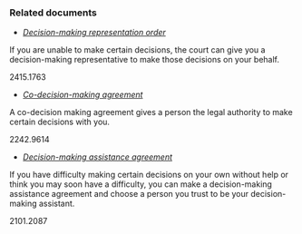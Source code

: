 ###  Related documents

  * [ _Decision-making representation order_ ](/en/health/legal-matters-and-health/decision-making-representative-order/)

If you are unable to make certain decisions, the court can give you a
decision-making representative to make those decisions on your behalf.

2415.1763

  * [ _Co-decision-making agreement_ ](/en/health/legal-matters-and-health/co-decision-making-agreement/)

A co-decision making agreement gives a person the legal authority to make
certain decisions with you.

2242.9614

  * [ _Decision-making assistance agreement_ ](/en/health/legal-matters-and-health/decision-making-assistance-agreement/)

If you have difficulty making certain decisions on your own without help or
think you may soon have a difficulty, you can make a decision-making
assistance agreement and choose a person you trust to be your decision-making
assistant.

2101.2087
